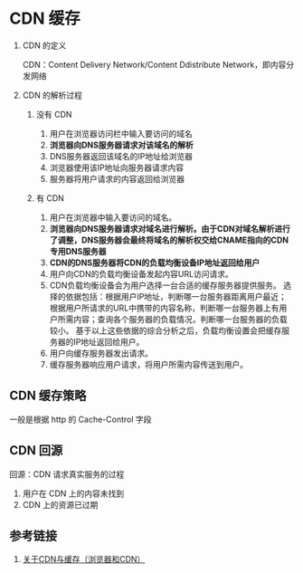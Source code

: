 # CDN 缓存

1. CDN 的定义

    CDN：Content Delivery Network/Content Ddistribute Network，即内容分发网络
    
1. CDN 的解析过程

    1. 没有 CDN  

        1. 用户在浏览器访问栏中输入要访问的域名
        2. **浏览器向DNS服务器请求对该域名的解析**
        3. DNS服务器返回该域名的IP地址给浏览器
        4. 浏览器使用该IP地址向服务器请求内容
        5. 服务器将用户请求的内容返回给浏览器
        
    1. 有 CDN
    
        1. 用户在浏览器中输入要访问的域名。
        2. **浏览器向DNS服务器请求对域名进行解析。由于CDN对域名解析进行了调整，DNS服务器会最终将域名的解析权交给CNAME指向的CDN专用DNS服务器**
        3. **CDN的DNS服务器将CDN的负载均衡设备IP地址返回给用户**
        4. 用户向CDN的负载均衡设备发起内容URL访问请求。
        5. CDN负载均衡设备会为用户选择一台合适的缓存服务器提供服务。
        选择的依据包括：根据用户IP地址，判断哪一台服务器距离用户最近；根据用户所请求的URL中携带的内容名称，判断哪一台服务器上有用户所需内容；查询各个服务器的负载情况，判断哪一台服务器的负载较小。
        基于以上这些依据的综合分析之后，负载均衡设置会把缓存服务器的IP地址返回给用户。
        6. 用户向缓存服务器发出请求。
        7. 缓存服务器响应用户请求，将用户所需内容传送到用户。
        
## CDN 缓存策略

一般是根据 http 的 Cache-Control 字段

## CDN 回源

回源：CDN 请求真实服务的过程

1. 用户在 CDN 上的内容未找到
1. CDN 上的资源已过期

## 参考链接
1. [关于CDN与缓存（浏览器和CDN）](https://www.cnblogs.com/blogbyhuer/p/9335257.html)
